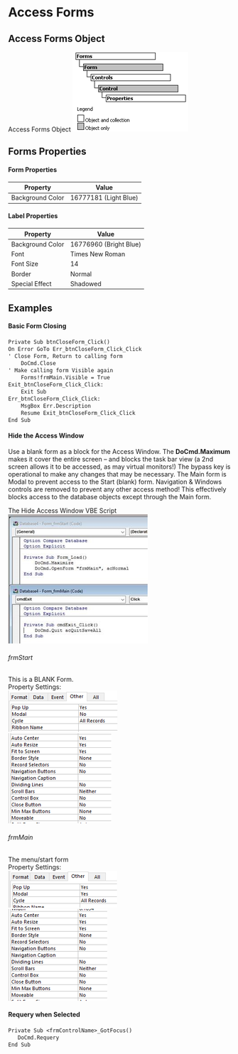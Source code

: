 # Access Forms

## Access Forms Object

Access Forms Object ![Access Forms Object](https://github.com/MikeMyers59/MikeMyers59/blob/main/00Pics/Access%20Forms%20Object.png)

## Forms Properties

#### Form Properties
| Property| Value|
| --- | --- |  
| Background Color | 16777181 (Light Blue) |  

#### Label Properties
| Property| Value|
| --- | --- |  
| Background Color | 16776960 (Bright Blue) |  
| Font | Times New Roman |  
| Font Size | 14 |  
| Border | Normal |  
| Special Effect | Shadowed |  

## Examples

#### Basic Form Closing
```VBA
Private Sub btnCloseForm_Click()
On Error GoTo Err_btnCloseForm_Click_Click
' Close Form, Return to calling form
    DoCmd.Close
' Make calling form Visible again
    Forms!frmMain.Visible = True
Exit_btnCloseForm_Click_Click:
    Exit Sub
Err_btnCloseForm_Click_Click:
    MsgBox Err.Description
    Resume Exit_btnCloseForm_Click_Click
End Sub
```

#### Hide the Access Window
Use a blank form as a block for the Access Window. The **DoCmd.Maximum** makes it cover the entire screen – and blocks the task bar view (a 2nd screen allows it to be accessed, as may virtual monitors!) The bypass key is operational to make any changes that may be necessary. The Main form is Modal to prevent access to the Start (blank) form. Navigation & Windows controls are removed to prevent any other access method! This effectively blocks access to the database objects except through the Main form.  

The Hide Access Window VBE Script ![Hide Access Window Script](https://github.com/MikeMyers59/MikeMyers59/blob/main/00Pics/Hide%20Access%20Window%20Script.jpg)

###### frmStart  
This is a BLANK Form.  
Property Settings:  
![frmStart Properties 1](https://github.com/MikeMyers59/MikeMyers59/blob/main/00Pics/frmStart%20Properties%201.png)  
![frmStart Properties 2](https://github.com/MikeMyers59/MikeMyers59/blob/main/00Pics/frmStart%20Properties%202.png)

###### frmMain  
The menu/start form  
Property Settings:  
![frmMain Properties 1](https://github.com/MikeMyers59/MikeMyers59/blob/main/00Pics/frmMain%20Properties%201.png)  
![frmMain Properties 2](https://github.com/MikeMyers59/MikeMyers59/blob/main/00Pics/frmMain%20Properties%202.png)  

#### Requery when Selected
```vba
Private Sub <frmControlName>_GotFocus()
   DoCmd.Requery
End Sub
```

